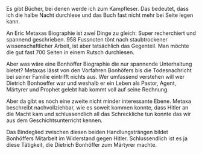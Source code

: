 <!--Bonhoeffer-->

Es gibt Bücher, bei denen werde ich zum Kampfleser. Das bedeutet, dass ich die halbe Nacht durchlese und das Buch fast nicht mehr bei Seite legen kann.

An Eric Metaxas Biographie ist zwei Dinge zu gleich: Super recherchiert und spannend geschrieben. 958 Fussnoten tönt nach staubtrockener wissenschaftlicher Arbeit, ist aber tatsächlich das Gegenteil. Man möchte die gut fast 700 Seiten in einem Rutsch durchlesen.

Aber was wäre eine Bonhöffer Biographie die nur spannende Unterhaltung bietet? Metaxas lässt von den Vorfahren Bonhöfers bis die Todesnachricht bei seiner Familie eintrifft nichts aus. Wer umfassend verstehen will wer Dietrich Bonhoeffer war und weshalb er ein Leben als Pastor, Agent, Märtyrer und Prophet gelebt hab kommt voll auf seine Rechnung.

Aber da gibt es noch eine zweite nicht minder interessante Ebene. Metaxa beschreibt nachvollziehbar, wie es soweit kommen konnte, dass Hitler an die Macht kam und schlussendlich all das Schreckliche tun konnte das wir aus dem Geschichtsunterricht kennen.

Das Bindeglied zwischen diesen beiden Handlungsträngen bildet Bonhöffers Mitarbeit im Widerstand gegen Hitler. Schlussendlich ist es ja diese Tätigkeit, die Dietrich Bonhöffer zum Märtyrer machte.